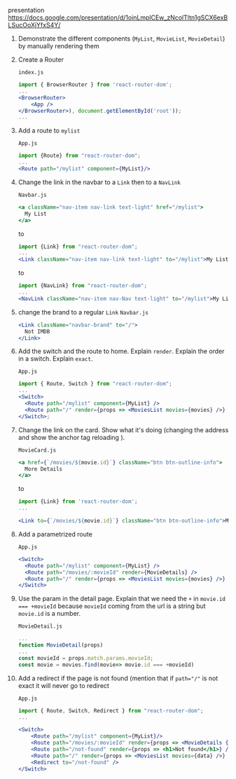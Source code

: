 presentation https://docs.google.com/presentation/d/1oinLmplCEw_zNcolTltn1gSCX6exBLSucOoXjYfxS4Y/

1. Demonstrate the different components (`MyList`, `MovieList`, `MovieDetail`) by manually rendering them

2. Create a Router

   `index.js`

   ```jsx
   import { BrowserRouter } from 'react-router-dom';
   ...
   <BrowserRouter>
       <App />
   </BrowserRouter>), document.getElementById('root'));
   ...
   ```

3. Add a route to `mylist`

   `App.js`

   ```jsx
   import {Route} from "react-router-dom";
   ...
   <Route path="/mylist" component={MyList}/>
   ```

4. Change the link in the navbar to a `Link` then to a `NavLink`

   `Navbar.js`

   ```jsx
   <a className="nav-item nav-link text-light" href="/mylist">
     My List
   </a>
   ```

   to

   ```jsx
   import {Link} from "react-router-dom";
   ...
   <Link className="nav-item nav-link text-light" to="/mylist">My List</Link>
   ```

   to

   ```jsx
   import {NavLink} from "react-router-dom";
   ...
   <NavLink className="nav-item nav-Nav text-light" to="/mylist">My List</NavLink>
   ```

5. change the brand to a regular `Link`
   `Navbar.js`

   ```jsx
   <Link className="navbar-brand" to="/">
     Not IMDB
   </Link>
   ```

6. Add the switch and the route to home. Explain `render`. Explain the order in a switch. Explain `exact`.

   `App.js`

   ```jsx
   import { Route, Switch } from "react-router-dom";
   ...
   <Switch>
     <Route path="/mylist" component={MyList} />
     <Route path="/" render={props => <MoviesList movies={movies} />} />
   </Switch>;
   ```

7. Change the link on the card. Show what it's doing (changing the address and show the anchor tag reloading ).

   `MovieCard.js`

   ```jsx
   <a href={`/movies/${movie.id}`} className="btn btn-outline-info">
     More Details
   </a>
   ```

   to

   ```jsx
   import {Link} from 'react-router-dom';
   ...

   <Link to={`/movies/${movie.id}`} className="btn btn-outline-info">More Details</Link>
   ```

8. Add a parametrized route

   `App.js`

   ```jsx
   <Switch>
     <Route path="/mylist" component={MyList} />
     <Route path="/movies/:movieId" render={MovieDetails} />
     <Route path="/" render={props => <MoviesList movies={movies} />} />
   </Switch>
   ```

9. Use the param in the detail page. Explain that we need the `+` in `movie.id === +movieId` because `movieId` coming from the url is a string but `movie.id` is a number.

   `MovieDetail.js`

   ```jsx
   ...
   function MovieDetail(props)
   ...
   const movieId = props.match.params.movieId;
   const movie = movies.find(movie=> movie.id === +movieId)
   ```

10. Add a redirect if the page is not found (mention that if `path="/"` is not exact it will never go to redirect

    `App.js`

    ```jsx
    import { Route, Switch, Redirect } from "react-router-dom";
    ...

    <Switch>
        <Route path="/mylist" component={MyList}/>
        <Route path="/movies/:movieId" render={props => <MovieDetails {...props}/>} />
        <Route path="/not-found" render={props => <h1>Not found</h1>} />
        <Route path="/" render={props => <MoviesList movies={data} />} />
        <Redirect to="/not-found" />
    </Switch>
    ```
